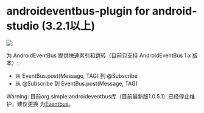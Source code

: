 # androideventbus-plugin for android-studio (3.2.1以上)
[![](https://travis-ci.org/iplanetcn/androideventbus-plugin.svg?branch=master)](https://travis-ci.org/iplanetcn/androideventbus-plugin)

为 AndroidEventBus 提供快速索引和跳转（目前只支持 AndroidEventBus 1.x 版本）:
    
 * 从 EventBus.post(Message, TAG) 到 @Subscribe
 * 从 @Subscribe</code> 到 EventBus.post(Message, TAG)
  

Warning: 目前org.simple:androideventbus库（目前最新版1.0.5.1）已经停止维护，建议更换
    为<a href="https://github.com/greenrobot/EventBus">Eventbus</a>。
